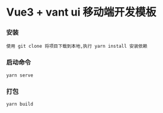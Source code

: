 # Vue3 + vant ui 移动端开发模板

### 安装

```
使用 git clone 将项目下载到本地,执行 yarn install 安装依赖
```

### 启动命令

```
yarn serve
```

### 打包

```
yarn build
```
